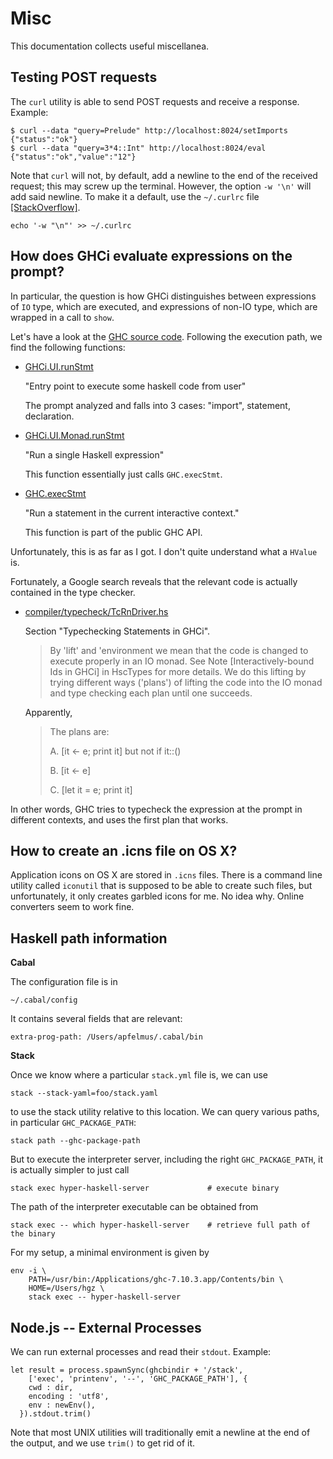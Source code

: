 Misc
=====

This documentation collects useful miscellanea.

Testing POST requests
---------------------

The `curl` utility is able to send POST requests and receive a response. Example:

    $ curl --data "query=Prelude" http://localhost:8024/setImports
    {"status":"ok"}
    $ curl --data "query=3*4::Int" http://localhost:8024/eval
    {"status":"ok","value":"12"}

Note that `curl` will not, by default, add a newline to the end of the received request; this may screw up the terminal. However, the option `-w '\n'` will add said newline. To make it a default, use the `~/.curlrc` file [[StackOverflow]][12849584].

    echo '-w "\n"' >> ~/.curlrc

  [12849584]: http://stackoverflow.com/questions/12849584/automatically-add-newline-at-end-of-curl-response-body


How does GHCi evaluate expressions on the prompt?
-------------------------------------------------

In particular, the question is how GHCi distinguishes between expressions of `IO` type, which are executed, and expressions of non-IO type, which are wrapped in a call to `show`.

Let's have a look at the [GHC source code](https://github.com/ghc/ghc). Following the execution path, we find the following functions:

* [GHCi.UI.runStmt](https://github.com/ghc/ghc/blob/ghc-8.0/ghc/GHCi/UI.hs#L941)

    "Entry point to execute some haskell code from user"

    The prompt analyzed and falls into 3 cases: "import", statement, declaration.

* [GHCi.UI.Monad.runStmt](https://github.com/ghc/ghc/blob/ghc-8.0/ghc/GHCi/UI/Monad.hs#L310)

    "Run a single Haskell expression"

    This function essentially just calls `GHC.execStmt`.

* [GHC.execStmt](https://github.com/ghc/ghc/blob/master/compiler/main/InteractiveEval.hs#L164)

    "Run a statement in the current interactive context."

    This function is part of the public GHC API.

Unfortunately, this is as far as I got. I don't quite understand what a `HValue` is.

Fortunately, a Google search reveals that the relevant code is actually contained in the type checker.

* [compiler/typecheck/TcRnDriver.hs](https://github.com/ghc/ghc/blob/ghc-8.0/compiler/typecheck/TcRnDriver.hs#L1737)

    Section "Typechecking Statements in GHCi".

    > By 'lift' and 'environment we mean that the code is changed to
    execute properly in an IO monad. See Note [Interactively-bound Ids
    in GHCi] in HscTypes for more details. We do this lifting by trying
    different ways ('plans') of lifting the code into the IO monad and
    type checking each plan until one succeeds.

    Apparently,

    > The plans are:
    >
    > A. [it <- e; print it]     but not if it::()
    >
    > B. [it <- e]
    >
    > C. [let it = e; print it]

In other words, GHC tries to typecheck the expression at the prompt in different contexts, and uses the first plan that works.


How to create an .icns file on OS X?
------------------------------------

Application icons on OS X are stored in `.icns` files. There is a command line utility called `iconutil` that is supposed to be able to create such files, but unfortunately, it only creates garbled icons for me. No idea why. Online converters seem to work fine.

Haskell path information
------------------------

**Cabal**

The configuration file is in 

    ~/.cabal/config

It contains several fields that are relevant:

    extra-prog-path: /Users/apfelmus/.cabal/bin


**Stack**

Once we know where a particular `stack.yml` file is, we can use

    stack --stack-yaml=foo/stack.yaml

to use the stack utility relative to this location. We can query various paths, in particular `GHC_PACKAGE_PATH`:

    stack path --ghc-package-path

But to execute the interpreter server, including the right `GHC_PACKAGE_PATH`, it is actually simpler to just call

    stack exec hyper-haskell-server             # execute binary

The path of the interpreter executable can be obtained from

    stack exec -- which hyper-haskell-server    # retrieve full path of the binary 

For my setup, a minimal environment is given by

    env -i \
        PATH=/usr/bin:/Applications/ghc-7.10.3.app/Contents/bin \
        HOME=/Users/hgz \
        stack exec -- hyper-haskell-server


Node.js -- External Processes
-----------------------------

We can run external processes and read their `stdout`. Example:

    let result = process.spawnSync(ghcbindir + '/stack',
        ['exec', 'printenv', '--', 'GHC_PACKAGE_PATH'], {
        cwd : dir,
        encoding : 'utf8',
        env : newEnv(),
      }).stdout.trim()

Note that most UNIX utilities will traditionally emit a newline at the end of the output, and we use `trim()` to get rid of it.